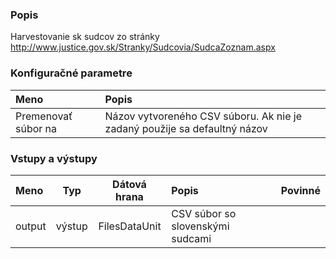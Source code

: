 ### Popis

Harvestovanie sk sudcov zo stránky http://www.justice.gov.sk/Stranky/Sudcovia/SudcaZoznam.aspx

### Konfiguračné parametre

| Meno | Popis |
|:----|:----|
|Premenovať súbor na|Názov vytvoreného CSV súboru. Ak nie je zadaný použije sa defaultný názov|

### Vstupy a výstupy ###

|Meno |Typ | Dátová hrana | Popis | Povinné |
|:--------|:------:|:------:|:-------------|:---------------------:|
|output |výstup| FilesDataUnit| CSV súbor so slovenskými sudcami | |
